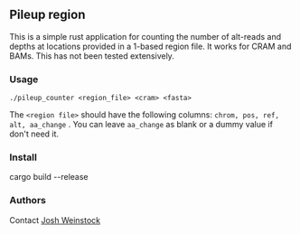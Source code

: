 ## Pileup region
This is a simple rust application for counting the number of alt-reads and depths at locations
provided in a 1-based region file. It works for CRAM and BAMs. This has not been tested extensively. 

### Usage

`./pileup_counter <region_file> <cram> <fasta> `

The `<region file>` should have the following columns: `chrom, pos, ref, alt, aa_change` . You 
can leave `aa_change` as blank or a dummy value if don't need it. 

### Install
cargo build --release

### Authors
Contact [Josh Weinstock](https://github.com/weinstockj)

